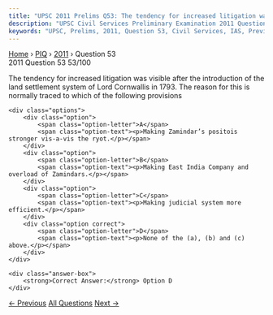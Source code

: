 ```yaml
---
title: "UPSC 2011 Prelims Q53: The tendency for increased litigation was visible after the..."
description: "UPSC Civil Services Preliminary Examination 2011 Question 53 with options and answer"
keywords: "UPSC, Prelims, 2011, Question 53, Civil Services, IAS, Previous Year Questions"
---
```


<nav class="breadcrumb">
    <a href="../../">Home</a>
    <span>›</span>
    <a href="../">PIQ</a>
    <span>›</span>
    <a href="./">2011</a>
    <span>›</span>
    <span>Question 53</span>
</nav>

<div class="question-header">
    <div class="question-meta">
        <span class="year-badge">2011</span>
        <span class="question-number">Question 53</span>
        <span class="progress">53/100</span>
    </div>
    <div class="progress-bar">
        <div class="progress-fill" style="width: 53.0%"></div>
    </div>
</div>

<div class="question-content">
    <div class="question-text">
        <p>The tendency for increased litigation was visible after the introduction of the land settlement system of Lord Cornwallis in 1793. The reason for this is normally traced to which of the following provisions</p>
    </div>
    
    <div class="options">
        <div class="option">
            <span class="option-letter">A</span>
            <span class="option-text"><p>Making Zamindar’s positois stronger vis-a-vis the ryot.</p></span>
        </div>
        <div class="option">
            <span class="option-letter">B</span>
            <span class="option-text"><p>Making East India Company and overload of Zamindars.</p></span>
        </div>
        <div class="option">
            <span class="option-letter">C</span>
            <span class="option-text"><p>Making judicial system more efficient.</p></span>
        </div>
        <div class="option correct">
            <span class="option-letter">D</span>
            <span class="option-text"><p>None of the (a), (b) and (c) above.</p></span>
        </div>
    </div>

    <div class="answer-box">
        <strong>Correct Answer:</strong> Option D
    </div>
</div>

<div class="question-nav">
    <a href="../q052-la-nina-is-suspected-to-have-caused-recent-floods/" class="nav-btn prev">← Previous</a>
    <a href="../" class="nav-btn center">All Questions</a>
    <a href="../q054-which-one-of-the-following-observations-is-not-tru/" class="nav-btn next">Next →</a>
</div>
